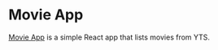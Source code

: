 # Movie App

[Movie App](https://nayeonshin.dev/movie-app/) is a simple React app that lists movies from YTS.